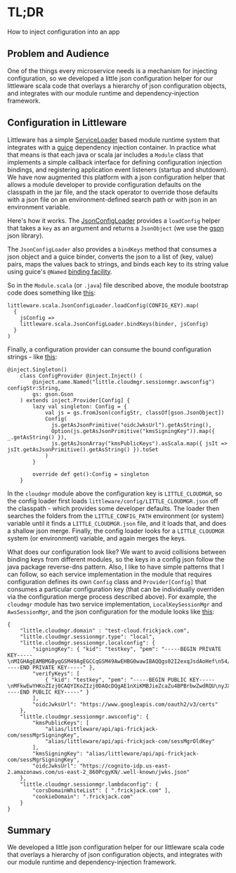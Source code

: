 # TL;DR

How to inject configuration into an app

## Problem and Audience

One of the things every microservice needs is a mechanism
for injecting configuration, so we developed a little json configuration helper for our littleware scala code that overlays a hierarchy of json configuration objects, and integrates with our module runtime and dependency-injection framework.


## Configuration in Littleware

Littleware has a simple [ServiceLoader](https://docs.oracle.com/en/java/javase/11/docs/api/java.base/java/util/ServiceLoader.html) based module runtime system
that integrates with a [guice](https://github.com/google/guice) dependency injection container.  In practice what that means is that each java or scala jar includes a `Module` class that implements a simple callback interface for defining configuration injection bindings, and registering application event listeners (startup and shutdown).  We have now augmented this platform with a json configuration helper that allows a module developer to provide configuration defaults on the classpath in the jar file, and the stack operator to override those defaults with a json file on an environment-defined search path or with json in an environment variable.

Here's how it works.  The [JsonConfigLoader](https://github.com/frickjack/littleware/blob/master/littleScala/src/main/scala/littleware/scala/JsonConfigLoader.scala) provides a `loadConfig` helper that takes a `key` as an argument and returns a `JsonObject` (we use the [gson](https://github.com/google/gson) json library).  

The `JsonConfigLoader` also provides a `bindKeys` method that consumes a json object and a guice binder, converts the json to a list of (key, value) pairs, maps the values back to strings, and binds each key to its string value using guice's `@Named` [binding facility](https://github.com/google/guice/wiki/BindingAnnotations#named).

So in the `Module.scala` (or `.java`) file described above, the module bootstrap code does something like [this](https://github.com/frickjack/littleware/blob/master/littleAudit/src/main/scala/littleware/cloudmgr/service/littleModule/AppModuleFactory.scala):
```
littleware.scala.JsonConfigLoader.loadConfig(CONFIG_KEY).map(
  {
    jsConfig =>
    littleware.scala.JsonConfigLoader.bindKeys(binder, jsConfig)
  }
)
```

Finally, a configuration provider can consume the bound configuration strings - like [this](https://github.com/frickjack/littleware/blob/master/littleAudit/src/main/scala/littleware/cloudmgr/service/internal/AwsSessionMgr.scala):
```
@inject.Singleton()
    class ConfigProvider @inject.Inject() (
        @inject.name.Named("little.cloudmgr.sessionmgr.awsconfig") configStr:String,
        gs: gson.Gson
    ) extends inject.Provider[Config] {
        lazy val singleton: Config = {
            val js = gs.fromJson(configStr, classOf[gson.JsonObject])
            Config(
              js.getAsJsonPrimitive("oidcJwksUrl").getAsString(),
              Option(js.getAsJsonPrimitive("kmsSigningKey")).map({ _.getAsString() }),
              js.getAsJsonArray("kmsPublicKeys").asScala.map({ jsIt => jsIt.getAsJsonPrimitive().getAsString() }).toSet
            )
        }

        override def get():Config = singleton
    }

```

In the `cloudmgr` module above the configuration key is `LITTLE_CLOUDMGR`, so the config loader first loads
`littleware/config/LITTLE_CLOUDMGR.json` off the classpath - which provides some developer defaults.  The loader then searches the folders from the `LITTLE_CONFIG_PATH` environment (or system) variable until it finds a `LITTLE_CLOUDMGR.json` file, and it loads that, and does a shallow json merge.  Finally, the config loader looks for a `LITTLE_CLOUDMGR` system (or environment) variable, and again merges the keys.

What does our configuration look like?  We want to avoid collisions between binding keys from different modules, so the keys in a config json follow the java package reverse-dns pattern.  Also, I like to have simple patterns that I can follow, so each service implementation in the module that requires configuration defines its own `Config` class and `Provider[Config]` that consumes a particular configuration key (that can be individually overriden via the configuration merge process described above).  For example, the `cloudmgr` module has two service implementation, `LocalKeySessionMgr` and `AwsSessionMgr`, and the json configuration for the module looks like [this](https://github.com/frickjack/littleware/blob/master/littleAudit/src/main/resources/littleware/config/LITTLE_CLOUDMGR.json):
```
{
    "little.cloudmgr.domain" : "test-cloud.frickjack.com",
    "little.cloudmgr.sessionmgr.type": "local",
    "little.cloudmgr.sessionmgr.localconfig": {
        "signingKey": { "kid": "testkey", "pem": "-----BEGIN PRIVATE KEY-----\nMIGHAgEAMBMGByqGSM49AgEGCCqGSM49AwEHBG0wawIBAQQgs02I2exqJsdAoHef\n54/cjmlRvww903MKp0AOPqlRRXqhRANCAATWdeIowEmJ5lxpm7gE8GtvBnB1FBTI\nlcZHdD1FPM90oeEAraGGtnluYYEdPiJP3r29n3qFcGTgvqDAE49bc4om\n-----END PRIVATE KEY-----" }, 
        "verifyKeys": [ 
            { "kid": "testkey", "pem": "-----BEGIN PUBLIC KEY-----\nMFkwEwYHKoZIzj0CAQYIKoZIzj0DAQcDQgAE1nXiKMBJieZcaZu4BPBrbwZwdRQU\nyJXGR3Q9RTzPdKHhAK2hhrZ5bmGBHT4iT969vZ96hXBk4L6gwBOPW3OKJg==\n-----END PUBLIC KEY-----" } 
        ],
        "oidcJwksUrl": "https://www.googleapis.com/oauth2/v3/certs" 
    }, 
    "little.cloudmgr.sessionmgr.awsconfig": {
        "kmsPublicKeys": [ 
            "alias/littleware/api/api-frickjack-com/sessMgrSigningKey", 
            "alias/littleware/api/api-frickjack-com/sessMgrOldKey" 
        ], 
        "kmsSigningKey": "alias/littleware/api/api-frickjack-com/sessMgrSigningKey", 
        "oidcJwksUrl": "https://cognito-idp.us-east-2.amazonaws.com/us-east-2_860PcgyKN/.well-known/jwks.json"
    },
    "little.cloudmgr.sessionmgr.lambdaconfig": {
        "corsDomainWhiteList": [ ".frickjack.com" ],
        "cookieDomain": ".frickjack.com"
    }
}
```

## Summary

We developed a little json configuration helper for our littleware scala code that overlays a hierarchy of json configuration objects, and integrates with our module runtime and dependency-injection framework.